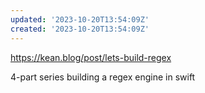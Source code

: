 ```yaml
---
updated: '2023-10-20T13:54:09Z'
created: '2023-10-20T13:54:09Z'
---
```

https://kean.blog/post/lets-build-regex

4-part series building a regex engine in swift